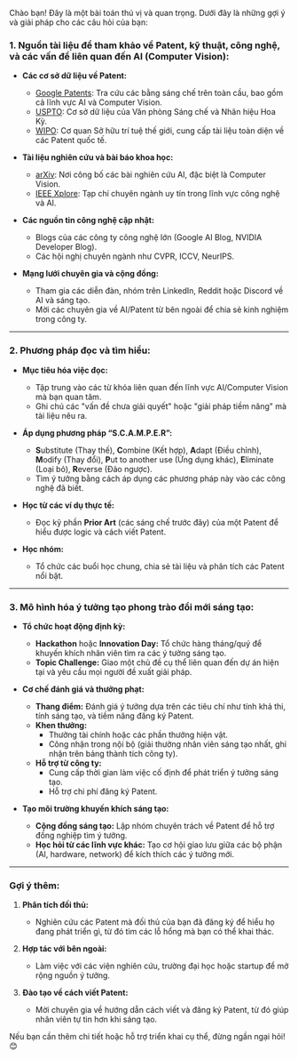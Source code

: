Chào bạn! Đây là một bài toán thú vị và quan trọng. Dưới đây là những gợi ý và giải pháp cho các câu hỏi của bạn:

### 1. **Nguồn tài liệu để tham khảo về Patent, kỹ thuật, công nghệ, và các vấn đề liên quan đến AI (Computer Vision):**
- **Các cơ sở dữ liệu về Patent:**
  - [Google Patents](https://patents.google.com/): Tra cứu các bằng sáng chế trên toàn cầu, bao gồm cả lĩnh vực AI và Computer Vision.
  - [USPTO](https://www.uspto.gov/): Cơ sở dữ liệu của Văn phòng Sáng chế và Nhãn hiệu Hoa Kỳ.
  - [WIPO](https://www.wipo.int/): Cơ quan Sở hữu trí tuệ thế giới, cung cấp tài liệu toàn diện về các Patent quốc tế.

- **Tài liệu nghiên cứu và bài báo khoa học:**
  - [arXiv](https://arxiv.org/): Nơi công bố các bài nghiên cứu AI, đặc biệt là Computer Vision.
  - [IEEE Xplore](https://ieeexplore.ieee.org/): Tạp chí chuyên ngành uy tín trong lĩnh vực công nghệ và AI.

- **Các nguồn tin công nghệ cập nhật:**
  - Blogs của các công ty công nghệ lớn (Google AI Blog, NVIDIA Developer Blog).
  - Các hội nghị chuyên ngành như CVPR, ICCV, NeurIPS.

- **Mạng lưới chuyên gia và cộng đồng:**
  - Tham gia các diễn đàn, nhóm trên LinkedIn, Reddit hoặc Discord về AI và sáng tạo.
  - Mời các chuyên gia về AI/Patent từ bên ngoài để chia sẻ kinh nghiệm trong công ty.

---

### 2. **Phương pháp đọc và tìm hiểu:**
- **Mục tiêu hóa việc đọc:**
  - Tập trung vào các từ khóa liên quan đến lĩnh vực AI/Computer Vision mà bạn quan tâm.
  - Ghi chú các "vấn đề chưa giải quyết" hoặc "giải pháp tiềm năng" mà tài liệu nêu ra.

- **Áp dụng phương pháp “S.C.A.M.P.E.R”:**
  - **S**ubstitute (Thay thế), **C**ombine (Kết hợp), **A**dapt (Điều chỉnh), **M**odify (Thay đổi), **P**ut to another use (Ứng dụng khác), **E**liminate (Loại bỏ), **R**everse (Đảo ngược).
  - Tìm ý tưởng bằng cách áp dụng các phương pháp này vào các công nghệ đã biết.

- **Học từ các ví dụ thực tế:**
  - Đọc kỹ phần **Prior Art** (các sáng chế trước đây) của một Patent để hiểu được logic và cách viết Patent.

- **Học nhóm:**
  - Tổ chức các buổi học chung, chia sẻ tài liệu và phân tích các Patent nổi bật.

---

### 3. **Mô hình hóa ý tưởng tạo phong trào đổi mới sáng tạo:**
- **Tổ chức hoạt động định kỳ:**
  - **Hackathon** hoặc **Innovation Day:** Tổ chức hàng tháng/quý để khuyến khích nhân viên tìm ra các ý tưởng sáng tạo.
  - **Topic Challenge:** Giao một chủ đề cụ thể liên quan đến dự án hiện tại và yêu cầu mọi người đề xuất giải pháp.

- **Cơ chế đánh giá và thưởng phạt:**
  - **Thang điểm:** Đánh giá ý tưởng dựa trên các tiêu chí như tính khả thi, tính sáng tạo, và tiềm năng đăng ký Patent.
  - **Khen thưởng:** 
    - Thưởng tài chính hoặc các phần thưởng hiện vật.
    - Công nhận trong nội bộ (giải thưởng nhân viên sáng tạo nhất, ghi nhận trên bảng thành tích công ty).
  - **Hỗ trợ từ công ty:**
    - Cung cấp thời gian làm việc cố định để phát triển ý tưởng sáng tạo.
    - Hỗ trợ chi phí đăng ký Patent.

- **Tạo môi trường khuyến khích sáng tạo:**
  - **Cộng đồng sáng tạo:** Lập nhóm chuyên trách về Patent để hỗ trợ đồng nghiệp tìm ý tưởng.
  - **Học hỏi từ các lĩnh vực khác:** Tạo cơ hội giao lưu giữa các bộ phận (AI, hardware, network) để kích thích các ý tưởng mới.

---

### Gợi ý thêm:
1. **Phân tích đối thủ:**
   - Nghiên cứu các Patent mà đối thủ của bạn đã đăng ký để hiểu họ đang phát triển gì, từ đó tìm các lỗ hổng mà bạn có thể khai thác.

2. **Hợp tác với bên ngoài:**
   - Làm việc với các viện nghiên cứu, trường đại học hoặc startup để mở rộng nguồn ý tưởng.

3. **Đào tạo về cách viết Patent:**
   - Mời chuyên gia về hướng dẫn cách viết và đăng ký Patent, từ đó giúp nhân viên tự tin hơn khi sáng tạo.

Nếu bạn cần thêm chi tiết hoặc hỗ trợ triển khai cụ thể, đừng ngần ngại hỏi! 😊